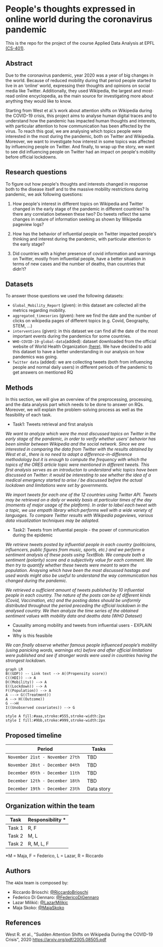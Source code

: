 # People's thoughts expressed in online world during the coronavirus pandemic 
This is the repo for the project of the course Applied Data Analysis at EPFL [(CS-401)](https://dlab.epfl.ch/teaching/fall2022/cs401/).

## Abstract
Due to the coronavirus pandemic, year 2020 was a year of big changes in the world. Because of reduced mobility during that period people started to live in an ‘online’ world, expressing their thoughts and opinions on social media like Twitter. Additionally, they used Wikipedia, the largest and most-read online encyclopedia, as the main source for investigating more about anything they would like to know. 

Starting from West et al.’s work about attention shifts on Wikipedia during the COVID-19 crisis, this project aims to analyse human digital traces and to understand how the pandemic has impacted human thoughts and interests, with particular attention to how communication has been affected by the virus. To reach this goal, we are analysing which topics people were interested in the most during the pandemic, both on Twitter and Wikipedia. Moreover, we want to investigate how interest in some topics was affected by influencing people on Twitter. And finally, to wrap up the story, we want to see did influencing people on Twitter had an impact on people's mobility before official lockdowns.

## Research questions

To figure out how people's thoughts and interests changed in response both to the disease itself and to the massive mobility restrictions during pandemic, we ask following questions:

1) How people's interest in different topics on Wikipedia and Twitter changed in the early stage of the pandemic in different countries? Is there any correlation between these two? Do tweets reflect the same changes in nature of information seeking as shown by Wikipedia pageview logs?

2) How has the behavior of influential people on Twitter impacted people's thinking and interest during the pandemic, with particular attention to the early stage?

3) Did countries with a higher presence of covid information and warnings on Twitter, mostly from influential people, have a better situation in terms of new cases and the number of deaths, than countries that didn’t?

## Datasets
To answer those questions we used the following datasets:
- `Global_Mobility_Report` (given): in this dataset are collected all the metrics regarding mobility.
- `aggregated_timeseries` (given): here we find the date and the number of clicks on wikipedia pages of different topics (e.g. Covid, Geography, STEM, ...)
- `interventions` (given): in this dataset we can find all the date of the most important events during the pandemics for some countries.  
- `WHO-COVID-19-global-data`(added): dataset downloaded from the official website of World Health Organization [(here)](https://covid19.who.int/data). We have decided to add this dataset to have a better understanding in our analysis on how pandemics was going.
- `Twitter data` (added): we are collecting tweets (both from influencing people and normal daily users) in different periods of the pandemic to get answers on mentioned RQ

## Methods

In this section, we will give an overview of the preprocessing, processing, and the data analysis part which needs to be done to answer on RQs. Moreover, we will explain the problem-solving process as well as the feasibility of each task.

* Task1: Tweets retrieval and first analysis

*We want to analyze which were the most discussed topics on Twitter in the early stage of the pandemic, in order to verify whether users’ behavior has been similar between Wikipedia and the social network. Since we are interested in comparing the data from Twitter with the results obtained by West et al., there is no need to adopt a difference-in-difference methodology but it is enough to compute the frequency with which the topics of the ORES article topic were mentioned in different tweets. This first analysis serves as an introducton to understand whic topics have been discussed on Twitter: it would be interesting to see whether the idea of a medical emergency started to arise / be discussed before the actual lockdown and limitations were set by governments.*
 
*We import tweets for each one of the 12 countries using Twitter API. Tweets may be retrieved on a daily or weekly basis at particular times of the day (moments of major usage of the platform). In order to label each tweet with a topic, we use empath library which performs well with a wide variety of languages. To compare Twitter results with Wikipedia pageviews, various data visualization techniques may be adopted.*

* Task2: Tweets from influential people -  the power of communication during the epidemic

*We retrieve tweets posted by influential people in each country (politicians, influencers, public figures from music, sports, etc.) and we perform a sentiment analysis of these posts using TextBlob. We compute both a sentiment (polarity) score and a subjectivity value for each comment. We then try to quantify whether these tweets were meant to warn the population. Anaysing which have been the most discussed hastags and used words might also be useful to understand the way communication has changed during the pandemic.*

*We retrieved a sufficient amount of tweets published by 10 influential people in each country. The nature of the posts can be of different kinds (Covid, Vaccination, etc)  and the posting dates should be uniformly distributed throughout the period preceding the official lockdown in the analysed country. We then analyze the time series of the obtained sentiment values with mobility data and deaths data (WHO Dataset)*

* Causality among mobility and tweets from influential users - EXPLAIN how
* Why is this feasibile

*We can finally observe whether famous people influenced people’s mobility (using panicking words, warnings etc) before and after official limitations were published and see if stronger words were used in countries having the strongest lockdown.*



```mermaid
graph LR
B((GDP)) -- Link text --> A((Propensity score))
C((HDI)) --> A
D((Mobility)) --> A
E((Lockdown)) --> A
F((Population)) --> A
A ---> G((Treatment))
A --> H((Outcome))
G -->H
I((Unobserved covariates)) --> G

style A fill:#aaa,stroke:#555,stroke-width:2px
style I fill:#9bb,stroke:#999,stroke-width:2px
```

## Proposed timeline


|Period                         |Tasks                        |
|-------------------------------|-----------------------------|
|`November 21st - November 27th ` |TBD                          |
|`November 28st - December 04th ` |TBD                          |
|`December 05th - December 11th ` |TBD                          |
|`December 12th - December 18th ` |TBD                          |
|`December 19th - December 23th ` |Data story                   |


## Organization within the team


|Task        |Responsibility *             |
|------------|-----------------------------|
|Task 1      |R, F                          |
|Task 2      |M, L                          |
|Task 2      |R, M, L, F                    |

*M = Maja, F = Federico, L = Lazar, R = Riccardo


## Authors

The `4ADA` team is composed by:
- Riccardo Brioschi: [@RiccardoBrioschi](https://github.com/RiccardoBrioschi)  
- Federico Di Gennaro: [@FedericoDiGennaro](https://github.com/FedericoDiGennaro)  
- Lazar Milikić: [@LazarMilikic](https://github.com/Lemmy00) <br/>
- Maja Skoko: [@MajaSkoko](https://github.com/s-maja)

## References

West R. et al.,  "Sudden Attention Shifts on Wikipedia During the COVID-19 Crisis", 2020 https://arxiv.org/pdf/2005.08505.pdf 

